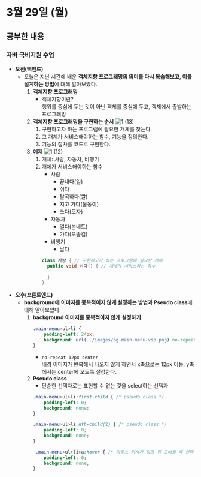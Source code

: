 # 3월 29일 (월)
## 공부한 내용
### 자바 국비지원 수업
- **오전(백엔드)**
  - 오늘은 지난 시간에 배운 **객체지향 프로그래밍의 의미를 다시 복습해보고, 이를 설계하는 방법**에 대해 알아보았다.
    1.  **객체지향 프로그래밍**
        - 객체지향이란?  
          행위를 중심에 두는 것이 아닌 객체를 중심에 두고, 객체에서 출발하는 프로그래밍
    2. **객체지향 프로그래밍을 구현하는 순서**
        ![1 (13)](https://user-images.githubusercontent.com/53208493/112814990-d06c3000-90ba-11eb-9117-269ee1da530a.png)
          1. 구현하고자 하는 프로그램에 필요한 개체를 찾는다.
          2. 그 개체가 서비스해야하는 함수, 기능을 정의한다.
          3. 기능의 절차를 코드로 구현한다.
    3. **예제**
        ![1 (12)](https://user-images.githubusercontent.com/53208493/112814931-c0545080-90ba-11eb-9bbf-05df70127dc9.png)
        1. 개체: 사람, 자동차, 비행기
        2. 개체가 서비스해야하는 함수
            - 사람
              - 끝내다(일)
              - 쉬다
              - 탈곡하다(쌀)
              - 지고 가다(물동이)
              - 쓰다(모자)
            - 자동차
              - 열다(본네트)
              - 가다(오솔길)
            - 비행기
              - 날다
            ```java
            class 사람 { // 구현하고자 하는 프로그램에 필요한 개체
              public void 쉬다() { // 개체가 서비스하는 함수
              
              }
            }
            ```
- **오후(프론트엔드)**
  - **background에 이미지를 중복적이지 않게 설정하는 방법과 Pseudo class**에 대해 알아보았다.
    1. **background 이미지를 중복적이지 않게 설정하기**
        ```css
        .main-menu>ul>li {
            padding-left: 24px;
            background: url(../images/bg-main-menu-vsp.png) no-repeat 12px center; 
        }
        ```
        - `no-repeat 12px center`  
          배경 이미지가 반복해서 나오지 않게 하면서 x축으로는 12px 이동, y축에서는 center에 오도록 설정한다.
    3. **Pseudo class**
        - 단순한 선택자로는 표현할 수 없는 것을 select하는 선택자
        ```css
        .main-menu>ul>li:first-child { /* pseudo class */
            padding-left: 0;
            background: none;
        }
        
        .main-menu>ul>li:nth-child(2) { /* pseudo class */
            padding-left: 0;
            background: none;
        }
        
         .main-menu>ul>li>a:hover { /* 마우스 커서가 링크 위 오버될 때 선택 */
            padding-left: 0;
            background: none;
        }
        ```

